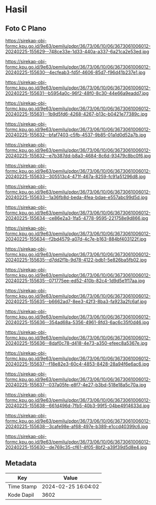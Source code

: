 # Hasil

## Foto C Plano

https://sirekap-obj-formc.kpu.go.id/9e63/pemilu/pdpr/36/73/06/10/06/3673061006012-20240225-155629--748ce33e-1d33-440a-a337-6a21ca2e53ed.jpg

https://sirekap-obj-formc.kpu.go.id/9e63/pemilu/pdpr/36/73/06/10/06/3673061006012-20240225-155630--4ecfeab3-fd5f-4606-85d7-f96d41b237e1.jpg

https://sirekap-obj-formc.kpu.go.id/9e63/pemilu/pdpr/36/73/06/10/06/3673061006012-20240225-155631--b5954a0c-96f2-48f0-8c30-44e66a9eadd7.jpg

https://sirekap-obj-formc.kpu.go.id/9e63/pemilu/pdpr/36/73/06/10/06/3673061006012-20240225-155631--1b9d5fd6-4268-4267-b13c-b0421e77389c.jpg

https://sirekap-obj-formc.kpu.go.id/9e63/pemilu/pdpr/36/73/06/10/06/3673061006012-20240225-155632--bfaf7403-c5fb-4537-9b85-01a1d0d52a7b.jpg

https://sirekap-obj-formc.kpu.go.id/9e63/pemilu/pdpr/36/73/06/10/06/3673061006012-20240225-155632--e7b387dd-b8a3-4684-8c6d-93479c8bc0f6.jpg

https://sirekap-obj-formc.kpu.go.id/9e63/pemilu/pdpr/36/73/06/10/06/3673061006012-20240225-155633--305513c4-471f-467a-8259-fc91a51296d8.jpg

https://sirekap-obj-formc.kpu.go.id/9e63/pemilu/pdpr/36/73/06/10/06/3673061006012-20240225-155633--1a36fb8d-beda-4fea-bdae-e557abc99d5d.jpg

https://sirekap-obj-formc.kpu.go.id/9e63/pemilu/pdpr/36/73/06/10/06/3673061006012-20240225-155634--ce86e2a3-1fa5-4778-9595-221758e9d866.jpg

https://sirekap-obj-formc.kpu.go.id/9e63/pemilu/pdpr/36/73/06/10/06/3673061006012-20240225-155634--f2bd4579-a07d-4c7e-b163-884bf403122f.jpg

https://sirekap-obj-formc.kpu.go.id/9e63/pemilu/pdpr/36/73/06/10/06/3673061006012-20240225-155635--d7dd2f1b-9d78-4122-bdb1-5e826ba5fb02.jpg

https://sirekap-obj-formc.kpu.go.id/9e63/pemilu/pdpr/36/73/06/10/06/3673061006012-20240225-155635--071775ee-ed52-410b-82c4-1d9d5e1f17aa.jpg

https://sirekap-obj-formc.kpu.go.id/9e63/pemilu/pdpr/36/73/06/10/06/3673061006012-20240225-155635--b6662ad7-8ee3-42f3-8ba3-fa923a2fc6af.jpg

https://sirekap-obj-formc.kpu.go.id/9e63/pemilu/pdpr/36/73/06/10/06/3673061006012-20240225-155636--354ad68a-5356-4961-8fd3-6ac6c35f0d46.jpg

https://sirekap-obj-formc.kpu.go.id/9e63/pemilu/pdpr/36/73/06/10/06/3673061006012-20240225-155636--8daf0c78-d418-4e73-a350-efeec8a5367e.jpg

https://sirekap-obj-formc.kpu.go.id/9e63/pemilu/pdpr/36/73/06/10/06/3673061006012-20240225-155637--f18e82e3-60c4-4853-8428-28a94f6e6ac6.jpg

https://sirekap-obj-formc.kpu.go.id/9e63/pemilu/pdpr/36/73/06/10/06/3673061006012-20240225-155637--037a05fe-e8f7-4e27-b3bd-518e18a5c70a.jpg

https://sirekap-obj-formc.kpu.go.id/9e63/pemilu/pdpr/36/73/06/10/06/3673061006012-20240225-155638--661d496d-7fb5-40b3-99f5-04be4914633d.jpg

https://sirekap-obj-formc.kpu.go.id/9e63/pemilu/pdpr/36/73/06/10/06/3673061006012-20240225-155638--3cafe98e-af68-497e-b389-e1ccd40399c6.jpg

https://sirekap-obj-formc.kpu.go.id/9e63/pemilu/pdpr/36/73/06/10/06/3673061006012-20240225-155630--de769c35-cf61-4f05-8bf2-a39f39d5d8e4.jpg


## Metadata

| Key        | Value               |
| ---------- | ------------------- |
| Time Stamp | 2024-02-25 16:04:02 |
| Kode Dapil | 3602                |



